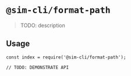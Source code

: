 # `@sim-cli/format-path`

> TODO: description

## Usage

```
const index = require('@sim-cli/format-path');

// TODO: DEMONSTRATE API
```
